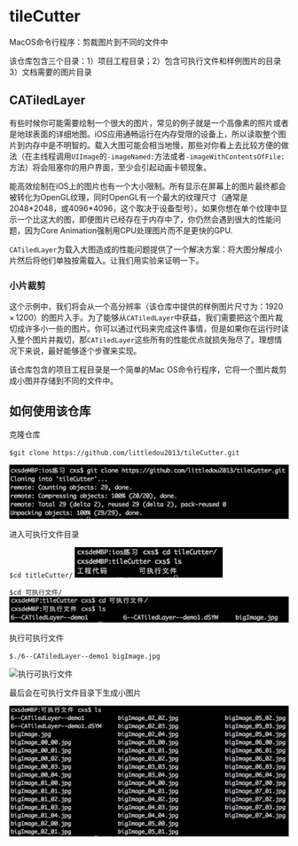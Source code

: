 # tileCutter
MacOS命令行程序：剪裁图片到不同的文件中

该仓库包含三个目录：1）项目工程目录；2）包含可执行文件和样例图片的目录 3）文档需要的图片目录

## CATiledLayer

有些时候你可能需要绘制一个很大的图片，常见的例子就是一个高像素的照片或者是地球表面的详细地图。iOS应用通畅运行在内存受限的设备上，所以读取整个图片到内存中是不明智的。载入大图可能会相当地慢，那些对你看上去比较方便的做法（在主线程调用`UIImage`的`-imageNamed:`方法或者`-imageWithContentsOfFile:`方法）将会阻塞你的用户界面，至少会引起动画卡顿现象。

能高效绘制在iOS上的图片也有一个大小限制。所有显示在屏幕上的图片最终都会被转化为OpenGL纹理，同时OpenGL有一个最大的纹理尺寸（通常是2048\*2048，或4096\*4096，这个取决于设备型号）。如果你想在单个纹理中显示一个比这大的图，即便图片已经存在于内存中了，你仍然会遇到很大的性能问题，因为Core Animation强制用CPU处理图片而不是更快的GPU.

`CATiledLayer`为载入大图造成的性能问题提供了一个解决方案：将大图分解成小片然后将他们单独按需载入。让我们用实验来证明一下。

### 小片裁剪

这个示例中，我们将会从一个高分辨率（该仓库中提供的样例图片尺寸为：1920 × 1200）的图片入手。为了能够从`CATiledLayer`中获益，我们需要把这个图片裁切成许多小一些的图片。你可以通过代码来完成这件事情，但是如果你在运行时读入整个图片并裁切，那`CATiledLayer`这些所有的性能优点就损失殆尽了。理想情况下来说，最好能够逐个步骤来实现。

该仓库包含的项目工程目录是一个简单的Mac OS命令行程序，它将一个图片裁剪成小图并存储到不同的文件中。

## 如何使用该仓库

克隆仓库

`$git clone https://github.com/littledou2013/tileCutter.git`

![克隆仓库](./文档图片/E4E97AE1717FC8FE3F284337868AD203.png)

进入可执行文件目录

`$cd titleCutter/`
![进入仓库目录](./文档图片/6D74CE648D916CB9119DE373D58D9BD3.png)

`$cd 可执行文件/`
![进入可执行文件目录](./文档图片/74CF43818651E649128E5D45BE2DA0AD.png)

执行可执行文件

`$./6--CATiledLayer--demo1 bigImage.jpg`

![执行可执行文件](./文档图片/7FF8C2873E3FB27A4287CC3431D9E6770.png)

最后会在可执行文件目录下生成小图片

![生成小图片文件](./文档图片/DC3A1F7F1494E6214D1BB2C22942DCAF.png)
